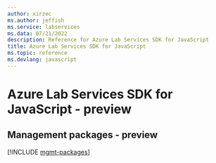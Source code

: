 ```yaml
---
author: xirzec
ms.author: jeffish
ms.service: labservices
ms.data: 07/21/2022
description: Reference for Azure Lab Services SDK for JavaScript
title: Azure Lab Services SDK for JavaScript
ms.topic: reference
ms.devlang: javascript
---
```

# Azure Lab Services SDK for JavaScript - preview

## Management packages - preview
[!INCLUDE [mgmt-packages](lab-services-mgmt-index.md)]